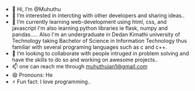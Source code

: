 - 👋 Hi, I’m @Muhuthu
- 👀 I’m interested in intercting with other developers and sharing ideas..
- 🌱 I’m currently learning web-development using html, css, and javascript
     I'm also learning python libraries ie flask, numpy and pandas.....
     Also I'm an undergraduate in Dedan Kimathi university of Technology taking
     Bachelor of Science in Information Technology thus familiar with several programing
     languages such as c and c++.     
- 💞️ I’m looking to collaborate with people intruged in problem solving and have the skills
     to do so and working on awesome projects..
- 📫 one can reach me through muhuthuian1@gmail.com
- 😄 Pronouns: He
- ⚡ Fun fact: I love programming..

<!---
Muhuthu/Muhuthu is a ✨ special ✨ repository because its `README.md` (this file) appears on your GitHub profile.
You can click the Preview link to take a look at your changes.
--->
